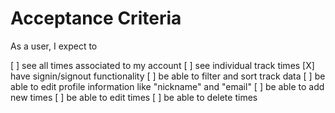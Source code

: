 # Acceptance Criteria

As a user, I expect to

[ ] see all times associated to my account
[ ] see individual track times
[X] have signin/signout functionality
[ ] be able to filter and sort track data
[ ] be able to edit profile information like "nickname" and "email"
[ ] be able to add new times
[ ] be able to edit times
[ ] be able to delete times
